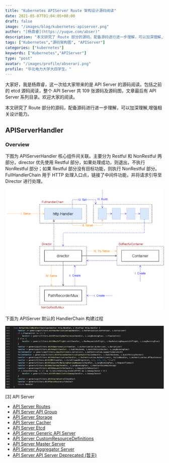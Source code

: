 ```yaml
---
title: "Kubernetes APIServer Route 架构设计源码阅读"
date: 2021-05-07T01:04:05+08:00
draft: false
image: "/images/blog/kubernetes-apiserver.png"
author: "[杨鼎睿](https://yuque.com/abser)"
description: "本文研究了 Route 部分的源码，配备源码进行进一步理解，可以加深理解,增强相关设计能力。"
tags: ["Kubernetes","源码架构图", "APIServer"]
categories: ["kubernetes"]
keywords: ["Kubernetes","APIServer"]
type: "post"
avatar: "/images/profile/abserari.png"
profile: "华北电力大学大四学生。"
---
```


大家好，我是杨鼎睿，这一次给大家带来的是 API Server 的源码阅读。包括之前的 etcd 源码阅读，整个 API Server 共 109 张源码及源码图，文章最后有 API Server 系列目录。欢迎大家的阅读。

本文研究了 Route 部分的源码，配备源码进行进一步理解，可以加深理解,增强相关设计能力。

<a name="XvWnj"></a>
## APIServerHandler
<a name="RCGGW"></a>
### Overview
下图为 APIServerHandler 核心组件间关联。主要分为 Restful 和 NonRestful 两部分，director 优先使用 Restful 部分，如果处理成功，则退出，不执行 NonRestful 部分；如果 Restful 部分没有目标功能，则执行 NonRestful 部分。FullHandlerChain 用于 HTTP 处理入口点，链接了中间件功能，并将请求引导至 Director 进行处理。

![routes-api-server-handler-serve.svg](1.png)

下面为 APIServer 默认的 HandlerChain 构建过程

![image.png](2.png)

[3] API Server
- [API Server Routes](/blog/kubernetes-apiserver-route/)
- [API Server API Group](/blog/kubernetes-apiserver-apigroup/)
- [API Server Storage](/blog/kubernetes-apiserver-storage/)
- [API Server Cacher](/blog/kubernetes-apiserver-cacher/)
- [API Server Etcd](/blog/kubernetes-apiserver-etcd/)
- [API Server Generic API Server](/blog/kubernetes-apiserver-generic-api-server/)
- [API Server CustomResourceDefinitions](/blog/kubernetes-apiserver-crd/)
- [API Server Master Server](/blog/kubernetes-apiserver-master-server/)
- [API Server Aggregator Server](/blog/kubernetes-apiserver-aggregator-server/)
- [API Server API Server Deprecated (暂无)](/blog/kubernetes-apiserver-route/)
